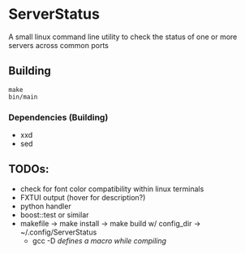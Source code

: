 # ServerStatus

A small linux command line utility to check the status of one or more servers across common ports

## Building
```
make
bin/main
```

### Dependencies (Building)
- xxd
- sed

## TODOs:
- check for font color compatibility within linux terminals
- FXTUI output (hover for description?)
- python handler
- boost::test or similar
- makefile -> make install -> make build w/ config_dir -> ~/.config/ServerStatus
    - gcc -D<var> defines a macro while compiling